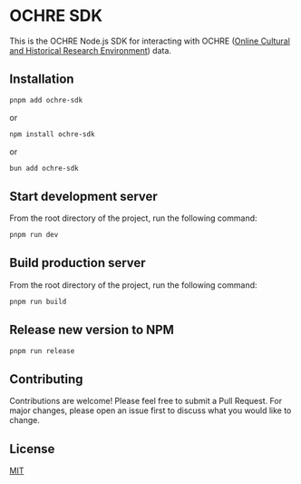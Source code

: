 # OCHRE SDK

This is the OCHRE Node.js SDK for interacting with OCHRE ([Online Cultural and Historical Research Environment](https://ochre.uchicago.edu/)) data.

## Installation

```bash
pnpm add ochre-sdk
```

or

```bash
npm install ochre-sdk
```

or

```bash
bun add ochre-sdk
```

## Start development server

From the root directory of the project, run the following command:

```bash
pnpm run dev
```

## Build production server

From the root directory of the project, run the following command:

```bash
pnpm run build
```

## Release new version to NPM

```bash
pnpm run release
```

## Contributing

Contributions are welcome! Please feel free to submit a Pull Request. For major changes, please open an issue first to discuss what you would like to change.

## License

[MIT](LICENSE)
